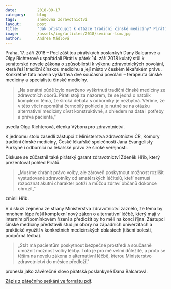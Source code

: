 ```yaml
---
date:         2018-09-17
category:     blog
tags:         sněmovna zdravotnictví
layout:       post
title:        "Jak přistoupit k otázce tradiční čínské medicíny? Piráti uspořádali kulatý stůl ve Sněmovně"
image:        /assets/img/articles/2018/seminar-tcm.jpg
author:       Andrea Mádlová
---
```


Praha, 17. září 2018 – Pod záštitou pirátských poslankyň Dany Balcarové a Olgy Richterové uspořádali Piráti v pátek 14. září 2018 kulatý stůl k senátorské novele zákona o způsobilosti k výkonu zdravotnických povolání, která řeší tradiční čínskou medicínu a její místo v českém lékařském právu. Konkrétně tato novela vyškrtává dvě současná povolání – terapeuta čínské medicíny a specialistu čínské medicíny.

> „Na senátní půdě bylo navrženo vyškrtnutí tradiční čínské medicíny ze zdravotních oborů. Piráti stojí za názorem, že se jedná o natolik komplexní téma, že široká debata s odborníky je nezbytná. Věříme, že v této věci nepomáhá černobílý pohled a je nutné se na otázku alternativní medicíny dívat konstruktivně, s ohledem na data i potřeby a práva pacienta,” 

uvedla Olga Richterová, členka Výboru pro zdravotnictví.

K jednomu stolu zasedli zástupci z Ministerstva zdravotnictví ČR, Komory tradiční čínské medicíny, České lékařské společnosti Jana Evangelisty Purkyně i odborníci na lékařské právo ze široké veřejnosti.

Diskuse se zúčastnil také pirátský garant zdravotnictví Zdeněk Hřib, který prezentoval pohled Pirátů.

> „Musíme chránit právo volby, ale zároveň poskytnout možnost rozlišit vystudované zdravotníky od amatérských léčitelů, kteří nemusí rozpoznat akutní charakter potíží a můžou zdraví občanů dokonce ohrozit,”

zmínil Hřib.

V diskuzi zejména ze strany Ministerstva zdravotnictví zaznělo, že téma by mnohem lépe řešil komplexní nový zákon o alternativní léčbě, který mají v interním připomínkovém řízení a předložit by ho měli na konci října. Zástupci čínské medicíny představili studijní obory na západních univerzitách a praktické využití v konkrétních medicínských oblastech (tišení bolesti, podpůrná léčba).

> „Stát má pacientům poskytnout bezpečné prostředí a současně umožnit možnost volby léčby. Toto je pro mě velmi důležité, a proto se těším na novelu zákona o alternativní léčbě, kterou Ministerstvo zdravotnictví do měsíce předloží," 

pronesla jako závěrečné slovo pirátská poslankyně Dana Balcarová.

[Zápis z pátečního setkání ve formátu pdf](https://www.pirati.cz/assets/pdf/zápis_TČM.pdf).

